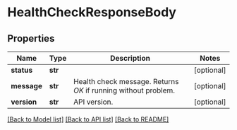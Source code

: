 # HealthCheckResponseBody

## Properties
Name | Type | Description | Notes
------------ | ------------- | ------------- | -------------
**status** | **str** |  | [optional] 
**message** | **str** | Health check message. Returns *OK* if running without problem. | [optional] 
**version** | **str** | API version. | [optional] 

[[Back to Model list]](../README.md#documentation-for-models) [[Back to API list]](../README.md#documentation-for-api-endpoints) [[Back to README]](../README.md)


